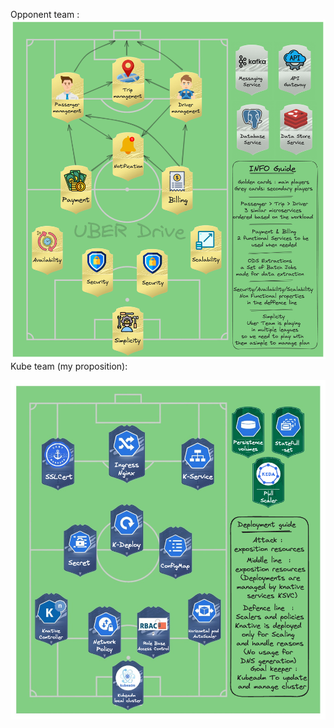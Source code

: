 Opponent team :
![Opponent](https://github.com/hajedkh/kubeball/blob/main/kubeBall-Uber.png?raw=true)
Kube team (my proposition):

![kube](https://github.com/hajedkh/kubeball/blob/79ba347a88f18da09955f7026e8e4afb628028c1/ourTeamFinal.png?raw=true)
